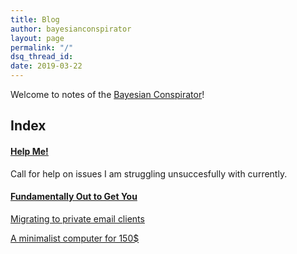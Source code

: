 ```yaml
---
title: Blog
author: bayesianconspirator
layout: page
permalink: "/"
dsq_thread_id:
date: 2019-03-22
---
```


Welcome to notes of the [Bayesian Conspirator]({{site.baseurl}}/about)! 

## Index

#### [Help Me!]({{site.baseurl}}/blog/help_me/)
Call for help on issues I am struggling unsuccesfully with currently. 

#### [Fundamentally Out to Get You]({{site.baseurl}}/blog/crypto/index.md) 

[Migrating to private email clients]({{site.baseurl}}/blog/crypto/)

[A minimalist computer for 150$]()
